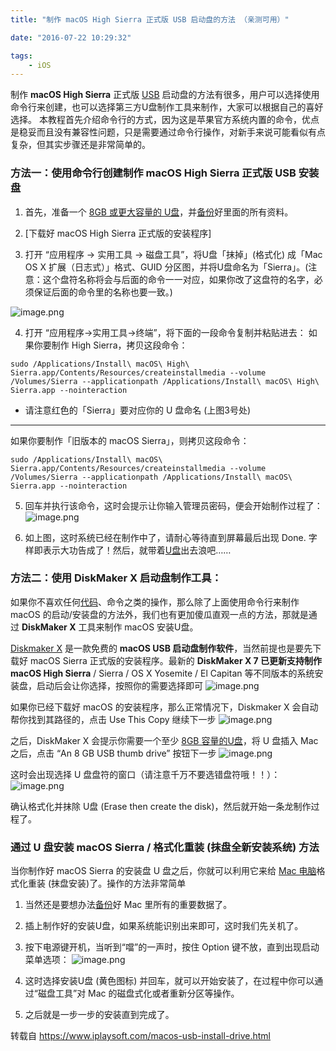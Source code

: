 ```yaml
---
title: "制作 macOS High Sierra 正式版 USB 启动盘的方法 （亲测可用）"

date: "2016-07-22 10:29:32"

tags: 
    - iOS
---
```


制作 **macOS High Sierra** 正式版 [USB](https://www.iplaysoft.com/tag/usb) 启动盘的方法有很多，用户可以选择使用命令行来创建，也可以选择第三方U盘制作工具来制作，大家可以根据自己的喜好选择。
本教程首先介绍命令行的方式，因为这是苹果官方系统内置的命令，优点是稳妥而且没有兼容性问题，只是需要通过命令行操作，对新手来说可能看似有点复杂，但其实步骤还是非常简单的。
<!-- more --> 

### 方法一：使用命令行创建制作 macOS High Sierra 正式版 USB 安装盘
1.  首先，准备一个 [8GB 或更大容量的 U盘](https://www.iplaysoft.com/go/upan)，并[备份](https://www.iplaysoft.com/tag/%E5%A4%87%E4%BB%BD)好里面的所有资料。

2.  [下载好 macOS High Sierra 正式版的安装程序]
3. 打开 “应用程序 → 实用工具 → 磁盘工具”，将U盘「抹掉」(格式化) 成「Mac OS X 扩展（日志式）」格式、GUID 分区图，并将U盘命名为「Sierra」。(注意：这个盘符名称将会与后面的命令一一对应，如果你改了这盘符的名字，必须保证后面的命令里的名称也要一致。)

![image.png](https://imgconvert.csdnimg.cn/aHR0cHM6Ly91cGxvYWQtaW1hZ2VzLmppYW5zaHUuaW8vdXBsb2FkX2ltYWdlcy8xODk5OTM0LTRjMzgxYTc1NTkxYWZhYTcucG5n)

4. 打开 “应用程序→实用工具→终端”，将下面的一段命令复制并粘贴进去：
如果你要制作 High Sierra，拷贝这段命令：

```
sudo /Applications/Install\ macOS\ High\ Sierra.app/Contents/Resources/createinstallmedia --volume /Volumes/Sierra --applicationpath /Applications/Install\ macOS\ High\ Sierra.app --nointeraction
```

* 请注意红色的「Sierra」要对应你的 U 盘命名 (上图3号处)
---------------------------------------
如果你要制作「旧版本的 macOS Sierra」，则拷贝这段命令：

```
sudo /Applications/Install\ macOS\ Sierra.app/Contents/Resources/createinstallmedia --volume /Volumes/Sierra --applicationpath /Applications/Install\ macOS\ Sierra.app --nointeraction
```
5. 回车并执行该命令，这时会提示让你输入管理员密码，便会开始制作过程了：![image.png](https://imgconvert.csdnimg.cn/aHR0cHM6Ly91cGxvYWQtaW1hZ2VzLmppYW5zaHUuaW8vdXBsb2FkX2ltYWdlcy8xODk5OTM0LTFkOGEwNTA2NDNhYTc3YTEucG5n)

6.  如上图，这时系统已经在制作中了，请耐心等待直到屏幕最后出现 Done. 字样即表示大功告成了！然后，就带着[U盘](https://www.iplaysoft.com/tag/U%E7%9B%98)出去浪吧……

### 方法二：使用 DiskMaker X 启动盘制作工具：
如果你不喜欢任何[代码](https://www.iplaysoft.com/tag/%E4%BB%A3%E7%A0%81)、命令之类的操作，那么除了上面使用命令行来制作 macOS 的启动/安装盘的方法外，我们也有更加傻瓜直观一点的方法，那就是通过 **DiskMaker X** 工具来制作 macOS 安装U盘。

[Diskmaker X](https://www.iplaysoft.com/macos-usb-install-drive.html) 是一款免费的 **macOS USB 启动盘制作软件**，当然前提也是要先下载好 macOS Sierra 正式版的安装程序。最新的 **DiskMaker X 7 已更新支持制作 macOS High Sierra** / Sierra / OS X Yosemite / El Capitan 等不同版本的系统安装盘，启动后会让你选择，按照你的需要选择即可
![image.png](https://imgconvert.csdnimg.cn/aHR0cHM6Ly91cGxvYWQtaW1hZ2VzLmppYW5zaHUuaW8vdXBsb2FkX2ltYWdlcy8xODk5OTM0LTU5ZjAyOTcxNmVlMTUwMzkucG5n)

如果你已经下载好 macOS 的安装程序，那么正常情况下，Diskmaker X 会自动帮你找到其路径的，点击 Use This Copy 继续下一步
![image.png](https://imgconvert.csdnimg.cn/aHR0cHM6Ly91cGxvYWQtaW1hZ2VzLmppYW5zaHUuaW8vdXBsb2FkX2ltYWdlcy8xODk5OTM0LWFjZjU4MDI4NzJjYWM4ZDEucG5n)

之后，DiskMaker X 会提示你需要一个至少 [8GB 容量的U盘](https://www.iplaysoft.com/go/upan)，将 U 盘插入 Mac 之后，点击 “An 8 GB USB thumb drive” 按钮下一步
![image.png](https://imgconvert.csdnimg.cn/aHR0cHM6Ly91cGxvYWQtaW1hZ2VzLmppYW5zaHUuaW8vdXBsb2FkX2ltYWdlcy8xODk5OTM0LWZkOTg2OTQyYmQyMzM4ZjcucG5n)

这时会出现选择 U 盘盘符的窗口（请注意千万不要选错盘符哦！！）：![image.png](https://imgconvert.csdnimg.cn/aHR0cHM6Ly91cGxvYWQtaW1hZ2VzLmppYW5zaHUuaW8vdXBsb2FkX2ltYWdlcy8xODk5OTM0LWM4NDdiYzNiZGNhZDFmNWIucG5n)

确认格式化并抹除 U盘 (Erase then create the disk)，然后就开始一条龙制作过程了。

### 通过 U 盘安装 macOS Sierra / 格式化重装 (抹盘全新安装系统) 方法

当你制作好 macOS Sierra 的安装盘 U 盘之后，你就可以利用它来给 [Mac 电脑](https://www.iplaysoft.com/go/mac)格式化重装 (抹盘安装)了。操作的方法非常简单

1.  当然还是要想办法[备份](https://www.iplaysoft.com/tag/%E5%A4%87%E4%BB%BD)好 Mac 里所有的重要数据了。
2.  插上制作好的安装U盘，如果系统能识别出来即可，这时我们先关机了。
3.  按下电源键开机，当听到“噹”的一声时，按住 Option 键不放，直到出现启动菜单选项：
![image.png](https://imgconvert.csdnimg.cn/aHR0cHM6Ly91cGxvYWQtaW1hZ2VzLmppYW5zaHUuaW8vdXBsb2FkX2ltYWdlcy8xODk5OTM0LTY4MTJlYjZmMDVlMjE2MmMucG5n)

4. 这时选择安装U盘 (黄色图标) 并回车，就可以开始安装了，在过程中你可以通过“磁盘工具”对 Mac 的磁盘式化或者重新分区等操作。
5. 之后就是一步一步的安装直到完成了。


转载自 <https://www.iplaysoft.com/macos-usb-install-drive.html>

